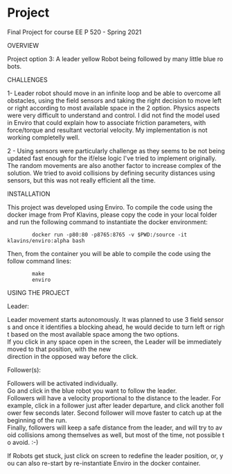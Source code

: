 # Project
Final Project for course EE P 520 - Spring 2021

OVERVIEW

Project option 3: A leader yellow Robot being followed by many little blue robots.

CHALLENGES

1- Leader robot should move in an infinite loop and be able to overcome all obstacles, using the field sensors and taking the right decision to move left or right according to most available space in the 2 option. Physics aspects were very difficult to understand and control. I did not find the model used in Enviro that could explain how to associate friction parameters, with force/torque and resultant vectorial velocity. My implementation is not working completelly well.

2 - Using sensors were particularly challenge as they seems to be not being updated fast enough for the if/else logic I've tried to implement originally. The random movements are also another factor to increase complex of the solution. We tried to avoid collisions by defining security distances using sensors, but this was not really efficient all the time.

INSTALLATION

This project was developed using Enviro. To compile the code using the docker image from Prof Klavins, please copy the code in your local folder and run the following command to instantiate the docker environment:

            docker run -p80:80 -p8765:8765 -v $PWD:/source -it klavins/enviro:alpha bash

Then, from the container you will be able to compile the code using the follow command lines:

            make
            enviro


USING THE PROJECT

Leader:

Leader movement starts autonomously. It was planned to use 3 field sensors and once it identifies a blocking ahead, he would decide to turn left or right based on the most available space among the two options.
If you click in any space open in the screen, the Leader will be immediately moved to that position, with the new direction in the opposed way before the click.

Follower(s):

Followers will be activated individually.
Go and click in the blue robot you want to follow the leader.
Followers will have a velocity proportional to the distance to the leader. For example, click in a follower just after leader departure, and click another follower few seconds later. Second follower will move faster to catch up at the beginning of the run.
Finally, followers will keep a safe distance from the leader, and will try to avoid collisions among themselves as well, but most of the time, not possible to avoid. :-)

If Robots get stuck, just click on screen to redefine the leader position, or, you can also re-start by re-instantiate Enviro in the docker container.

